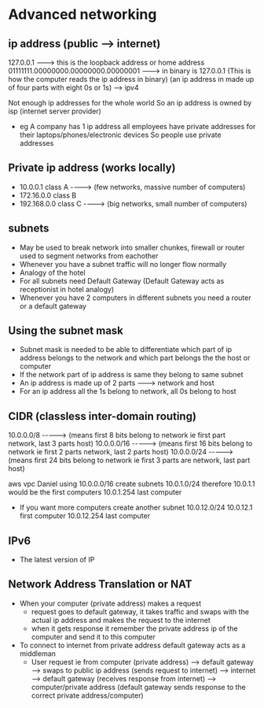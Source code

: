 # Advanced networking

## ip address (public --> internet)
127.0.0.1 ---> this is the loopback address or home address
01111111.00000000.00000000.00000001 ---> in binary is 127.0.0.1 (This is how the computer reads the ip address in binary)
(an ip address in made up of four parts with eight 0s or 1s) --> ipv4

Not enough ip addresses for the whole world
So an ip address is owned by isp (internet server provider)
  - eg A company has 1 ip address all employees have private addresses for their laptops/phones/electronic devices
So people use private addresses

## Private ip address (works locally)
- 10.0.0.1 class A           ----> (few networks, massive number of computers)
- 172.16.0.0 class B
- 192.168.0.0 class C       ----> (big networks, small number of computers)

## subnets
- May be used to break network into smaller chunkes, firewall or router used to segment networks from eachother
- Whenever you have a subnet traffic will no longer flow normally
- Analogy of the hotel
- For all subnets need Default Gateway (Default Gateway acts as receptionist in hotel analogy)
- Whenever you have 2 computers in different subnets you need a router or a default gateway

## Using the subnet mask
- Subnet mask is needed to be able to differentiate which part of ip address belongs to the network and which part belongs the the host or computer
- If the network part of ip address is same they belong to same subnet
- An ip address is made up of 2 parts ---> network and host
- For an ip address all the 1s belong to network, all 0s belong to host

## CIDR (classless inter-domain routing)
10.0.0.0/8        -----> (means first 8 bits belong to network ie first part network, last 3 parts host)
10.0.0.0/16       -----> (means first 16 bits belong to network ie first 2 parts network, last 2 parts host)
10.0.0.0/24       -----> (means first 24 bits belong to network ie first 3 parts are network, last part host)

aws vpc Daniel using 10.0.0.0/16 create subnets
10.0.1.0/24
therefore 10.0.1.1 would be the first computers
10.0.1.254 last computer

- If you want more computers create another subnet
10.0.12.0/24
10.0.12.1 first computer
10.0.12.254 last computer

## IPv6
- The latest version of IP

## Network Address Translation or NAT
- When your computer (private address) makes a request
  - request goes to default gateway, it takes traffic and swaps with the actual ip address and makes the request to the internet
  - when it gets response it remember the private address ip of the computer and send it to this computer
- To connect to internet from private address default gateway acts as a middleman
  - User request ie from computer (private address) --> default gateway --> swaps to public ip address (sends request to internet) --> internet --> default gateway (receives response from internet) --> computer/private address (default gateway sends response to the correct private address/computer)
